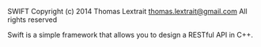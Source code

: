SWIFT
Copyright (c) 2014 Thomas Lextrait <thomas.lextrait@gmail.com>
All rights reserved

Swift is a simple framework that allows you to design a RESTful API in C++.

